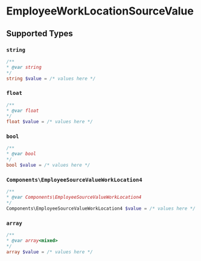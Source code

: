 # EmployeeWorkLocationSourceValue


## Supported Types

### `string`

```php
/**
* @var string
*/
string $value = /* values here */
```

### `float`

```php
/**
* @var float
*/
float $value = /* values here */
```

### `bool`

```php
/**
* @var bool
*/
bool $value = /* values here */
```

### `Components\EmployeeSourceValueWorkLocation4`

```php
/**
* @var Components\EmployeeSourceValueWorkLocation4
*/
Components\EmployeeSourceValueWorkLocation4 $value = /* values here */
```

### `array`

```php
/**
* @var array<mixed>
*/
array $value = /* values here */
```

